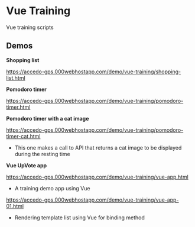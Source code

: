 # Vue Training
 Vue training scripts
 
## Demos

**Shopping list**

https://accedo-gps.000webhostapp.com/demo/vue-training/shopping-list.html

**Pomodoro timer**

https://accedo-gps.000webhostapp.com/demo/vue-training/pomodoro-timer.html

**Pomodoro timer with a cat image**

https://accedo-gps.000webhostapp.com/demo/vue-training/pomodoro-timer-cat.html

- This one makes a call to API that returns a cat image to be displayed during the resting time

**Vue UpVote app**

https://accedo-gps.000webhostapp.com/demo/vue-training/vue-app.html

- A training demo app using Vue

https://accedo-gps.000webhostapp.com/demo/vue-training/vue-app-01.html

- Rendering template list using Vue for binding method
